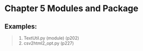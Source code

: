 # Chapter 5 Modules and Package
## Examples:
> 1. TextUtil.py (module) (p202)
> 2. csv2html2_opt.py (p227)